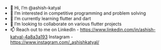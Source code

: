 - 👋 Hi, I’m @ashish-katyal
- 👀 I’m interested in competitive programming and problem solving
- 🌱 I’m currently learning flutter and dart
- 💞️ I’m looking to collaborate on various flutter projects
- 📫 Reach out to me on LinkedIn - https://www.linkedin.com/in/ashish-katyal-4a8a3a193 
Instagram - https://www.instagram.com/_ashishkatyal/

<!---
ashish-katyal/ashish-katyal is a ✨ special ✨ repository because its `README.md` (this file) appears on your GitHub profile.
You can click the Preview link to take a look at your changes.
--->
